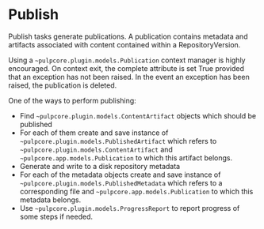 Publish
=======

Publish tasks generate publications.  A publication contains metadata and artifacts associated
with content contained within a RepositoryVersion.

Using a `~pulpcore.plugin.models.Publication` context manager is highly encouraged.  On
context exit, the complete attribute is set True provided that an exception has not been raised.
In the event an exception has been raised, the publication is deleted.

One of the ways to perform publishing:

* Find `~pulpcore.plugin.models.ContentArtifact` objects which should be published
* For each of them create and save instance of `~pulpcore.plugin.models.PublishedArtifact`
  which refers to `~pulpcore.plugin.models.ContentArtifact` and
  `~pulpcore.app.models.Publication` to which this artifact belongs.
* Generate and write to a disk repository metadata
* For each of the metadata objects create and save  instance of
  `~pulpcore.plugin.models.PublishedMetadata` which refers to a corresponding file and
  `~pulpcore.app.models.Publication` to which this metadata belongs.
* Use `~pulpcore.plugin.models.ProgressReport` to report progress of some steps if needed.
